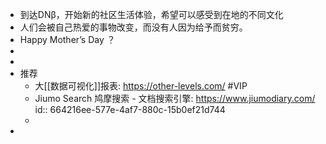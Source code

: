 - 到达DNβ，开始新的社区生活体验，希望可以感受到在地的不同文化
- 人们会被自己热爱的事物改变，而没有人因为给予而贫穷。
- Happy Mother’s Day ？
-
-
- 推荐
	- 大[[数据可视化]]报表: https://other-levels.com/ #VIP
	- Jiumo Search 鸠摩搜索 - 文档搜索引擎: https://www.jiumodiary.com/
	  id:: 664216ee-577e-4af7-880c-15b0ef21d744
	-
-